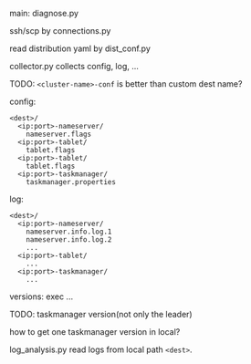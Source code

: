 main: diagnose.py

ssh/scp by connections.py

read distribution yaml by dist_conf.py

collector.py collects config, log, ...

TODO: `<cluster-name>-conf` is better than custom dest name?

config:
```
<dest>/
  <ip:port>-nameserver/
    nameserver.flags
  <ip:port>-tablet/
    tablet.flags
  <ip:port>-tablet/
    tablet.flags
  <ip:port>-taskmanager/
    taskmanager.properties
```

log:
```
<dest>/
  <ip:port>-nameserver/
    nameserver.info.log.1
    nameserver.info.log.2
    ...
  <ip:port>-tablet/
    ...
  <ip:port>-taskmanager/
    ...
```

versions:
exec ...

TODO: taskmanager version(not only the leader)
 
how to get one taskmanager version in local?

log_analysis.py read logs from local path `<dest>`.
